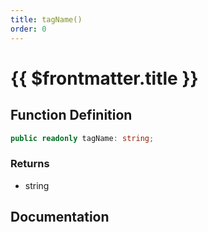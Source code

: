 ```yaml
---
title: tagName()
order: 0
---
```


# {{ $frontmatter.title }}

<!--@include: ./tagName_partial_header.md-->

## Function Definition

```ts
public readonly tagName: string;
```

### Returns

* string

## Documentation

<!--@include: ./tagName_partial_footer.md-->
